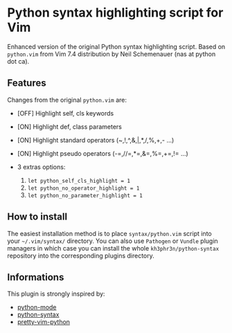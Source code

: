 Python syntax highlighting script for Vim
=========================================

Enhanced version of the original Python syntax highlighting script.
Based on `python.vim` from Vim 7.4 distribution by Neil Schemenauer (nas at python dot ca).

Features
--------

Changes from the original `python.vim` are:

* [OFF] Highlight self, cls keywords
* [ON]  Highlight def, class parameters
* [ON]  Highlight standard operators (~,!,^,&,|,*,/,%,+,- ...)
* [ON]  Highlight pseudo operators (-=,//=,*=,&=,%=,+=,!= ...)

* 3 extras options:

    1. `let python_self_cls_highlight = 1`
    2. `let python_no_operator_highlight = 1`
    3. `let python_no_parameter_highlight = 1`

How to install
--------------

The easiest installation method is to place `syntax/python.vim` script into your `~/.vim/syntax/` directory.
You can also use `Pathogen` or `Vundle` plugin managers in which case you can install the whole `kh3phr3n/python-syntax`
repository into the corresponding plugins directory.

Informations
------------

This plugin is strongly inspired by:

* [python-mode](https://github.com/klen/python-mode)
* [python-syntax](https://github.com/hdima/python-syntax)
* [pretty-vim-python](https://github.com/pfdevilliers/Pretty-Vim-Python)

